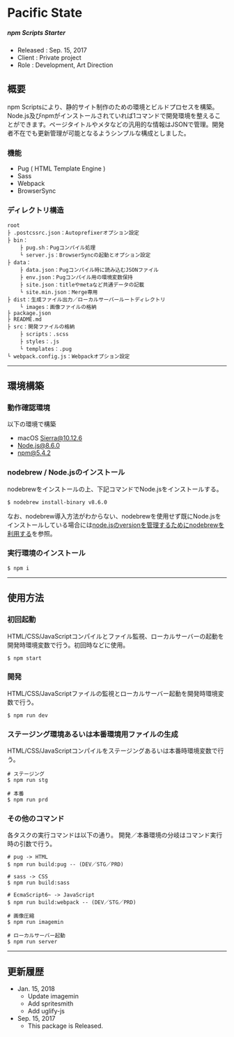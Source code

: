 # Pacific State
##### npm Scripts Starter

* Released : Sep. 15, 2017
* Client : Private project
* Role : Development, Art Direction



## 概要
npm Scriptsにより、静的サイト制作のための環境とビルドプロセスを構築。Node.js及びnpmがインストールされていれば1コマンドで開発環境を整えることができます。ページタイトルやメタなどの汎用的な情報はJSONで管理。開発者不在でも更新管理が可能となるようシンプルな構成としました。

### 機能
* Pug ( HTML Template Engine )
* Sass
* Webpack
* BrowserSync

### ディレクトリ構造
```
root
├ .postcssrc.json：Autoprefixerオプション設定
├ bin：
	├ pug.sh：Pugコンパイル処理
	└ server.js：BrowserSyncの起動とオプション設定
├ data：
	├ data.json：Pugコンパイル時に読み込むJSONファイル
	├ env.json：Pugコンパイル用の環境変数保持
	├ site.json：titleやmetaなど共通データの記載
	└ site.min.json：Merge専用
├ dist：生成ファイル出力／ローカルサーバールートディレクトリ
	└ images：画像ファイルの格納
├ package.json
├ README.md
├ src：開発ファイルの格納
	├ scripts：.scss
	├ styles：.js
	└ templates：.pug
└ webpack.config.js：Webpackオプション設定
```


---


## 環境構築
### 動作確認環境
以下の環境で構築
* macOS Sierra@10.12.6
* Node.js@8.6.0
* npm@5.4.2

### nodebrew / Node.jsのインストール
nodebrewをインストールの上、下記コマンドでNode.jsをインストールする。
```
$ nodebrew install-binary v8.6.0
```
なお、nodebrew導入方法がわからない、nodebrewを使用せず既にNode.jsをインストールしている場合には[node.jsのversionを管理するためにnodebrewを利用する](http://qiita.com/sinmetal/items/154e81823f386279b33c)を参照。

### 実行環境のインストール
```
$ npm i
```


---


## 使用方法
### 初回起動
HTML/CSS/JavaScriptコンパイルとファイル監視、ローカルサーバーの起動を開発時環境変数で行う。初回時などに使用。
```
$ npm start
```

### 開発
HTML/CSS/JavaScriptファイルの監視とローカルサーバー起動を開発時環境変数で行う。
```
$ npm run dev
```

### ステージング環境あるいは本番環境用ファイルの生成
HTML/CSS/JavaScriptコンパイルをステージングあるいは本番時環境変数で行う。
```
# ステージング
$ npm run stg

# 本番
$ npm run prd
```

### その他のコマンド
各タスクの実行コマンドは以下の通り。
開発／本番環境の分岐はコマンド実行時の引数で行う。
```
# pug -> HTML
$ npm run build:pug -- (DEV／STG／PRD)

# sass -> CSS
$ npm run build:sass

# EcmaScript6~ -> JavaScript
$ npm run build:webpack -- (DEV／STG／PRD)

# 画像圧縮
$ npm run imagemin

# ローカルサーバー起動
$ npm run server
```


---


## 更新履歴
* Jan. 15, 2018
	* Update imagemin
	* Add spritesmith
	* Add uglify-js
* Sep. 15, 2017
	* This package is Released.
